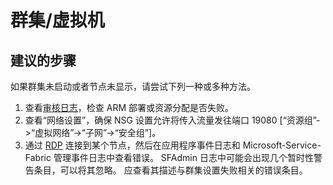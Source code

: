 <properties
    pageTitle="cluster/virtual machines"
    description="群集/虚拟机"
    service="microsoft.servicefabric"
    resource="clusters"
    authors="cts-shrahman"
    displayOrder=""
    selfHelpType="generic"
    supportTopicIds="32449699"
    resourceTags=""
    productPesIds="15842"
    cloudEnvironments="public"
/>


# 群集/虚拟机

## **建议的步骤**
如果群集未启动或者节点未显示，请尝试下列一种或多种方法。

1. 查看[审核日志](data-blade:Microsoft_Azure_Insights.AzureDiagnosticsBladeWithParameter)，检查 ARM 部署或资源分配是否失败。
2. 查看“网络设置”，确保 NSG 设置允许将传入流量发往端口 19080 [“资源组”->“虚拟网络”->“子网”->“安全组”]。
3. 通过 [RDP](https://azure.microsoft.com/documentation/articles/service-fabric-cluster-nodetypes/#remote-connect-to-a-vm-scale-set-instance-or-a-cluster-node) 连接到某个节点，然后在应用程序事件日志和 Microsoft-Service-Fabric 管理事件日志中查看错误。  SFAdmin 日志中可能会出现几个暂时性警告条目，可以将其忽略。 应查看其描述与群集设置失败相关的错误条目。 




<!--HONumber=Oct16_HO4-->


